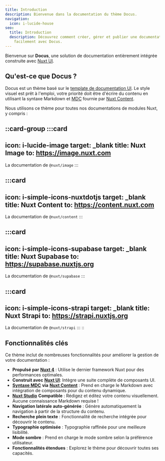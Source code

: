 ```yaml
---
title: Introduction
description: Bienvenue dans la documentation du thème Docus.
navigation:
  icon: i-lucide-house
seo:
  title: Introduction
  description: Découvrez comment créer, gérer et publier une documentation
    facilement avec Docus.
---
```


Bienvenue sur **Docus**, une solution de documentation entièrement intégrée construite avec [Nuxt UI](https://ui.nuxt.com).

## Qu'est-ce que Docus ?

Docus est un thème basé sur le [template de documentation UI](https://docs-template.nuxt.dev/). Le style visuel est prêt à l'emploi, votre priorité doit être d'écrire du contenu en utilisant la syntaxe Markdown et [MDC](https://content.nuxt.com/docs/files/markdown#mdc-syntax) fournie par [Nuxt Content](https://content.nuxt.com).

Nous utilisons ce thème pour toutes nos documentations de modules Nuxt, y compris :

::card-group
  :::card
  ---
  icon: i-lucide-image
  target: _blank
  title: Nuxt Image
  to: https://image.nuxt.com
  ---
  La documentation de `@nuxt/image`
  :::

  :::card
  ---
  icon: i-simple-icons-nuxtdotjs
  target: _blank
  title: Nuxt Content
  to: https://content.nuxt.com
  ---
  La documentation de `@nuxt/content`
  :::

  :::card
  ---
  icon: i-simple-icons-supabase
  target: _blank
  title: Nuxt Supabase
  to: https://supabase.nuxtjs.org
  ---
  La documentation de `@nuxt/supabase`
  :::

  :::card
  ---
  icon: i-simple-icons-strapi
  target: _blank
  title: Nuxt Strapi
  to: https://strapi.nuxtjs.org
  ---
  La documentation de `@nuxt/strapi`
  :::
::

## Fonctionnalités clés

Ce thème inclut de nombreuses fonctionnalités pour améliorer la gestion de votre documentation :

- **Propulsé par** [**Nuxt 4**](https://nuxt.com) : Utilise le dernier framework Nuxt pour des performances optimales.
- **Construit avec** [**Nuxt UI**](https://ui.nuxt.com): Intègre une suite complète de composants UI.
- [**Syntaxe MDC**](https://content.nuxt.com/usage/markdown) **via** [**Nuxt Content**](https://content.nuxt.com) : Prend en charge le Markdown avec intégration de composants pour du contenu dynamique.
- [**Nuxt Studio**](https://content.nuxt.com/docs/studio) **Compatible** : Rédigez et éditez votre contenu visuellement. Aucune connaissance Markdown requise !
- **Navigation latérale auto-générée** : Génère automatiquement la navigation à partir de la structure du contenu.
- **Recherche plein texte** : Fonctionnalité de recherche intégrée pour découvrir le contenu.
- **Typographie optimisée** : Typographie raffinée pour une meilleure lisibilité.
- **Mode sombre** : Prend en charge le mode sombre selon la préférence utilisateur.
- **Fonctionnalités étendues** : Explorez le thème pour découvrir toutes ses capacités.
